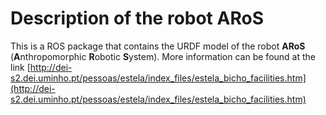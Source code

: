 # Description of the robot ARoS
This is a ROS package that contains the URDF model of the robot **ARoS** (**A**nthropomorphic **R**obotic **S**ystem).
More information can be found at the link [http://dei-s2.dei.uminho.pt/pessoas/estela/index_files/estela_bicho_facilities.htm](http://dei-s2.dei.uminho.pt/pessoas/estela/index_files/estela_bicho_facilities.htm)

